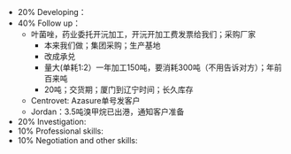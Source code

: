 - 20% Developing：
- 40% Follow up：
	- 叶菌唑，药业委托开沅加工，开沅开加工费发票给我们；采购厂家
		- 本来我们做；集团采购；生产基地
		- 改成承兑
		- 量大(单耗1:2）一年加工150吨，要消耗300吨（不用告诉对方）；年前百来吨
		- 20吨；交货期；厦门到辽宁时间；长久库存
	- Centrovet: Azasure单号发客户
	- Jordan：3.5吨溴甲烷已出港，通知客户准备
- 20% Investigation:
- 10% Professional skills:
- 10% Negotiation and other skills: